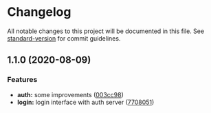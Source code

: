 # Changelog

All notable changes to this project will be documented in this file. See [standard-version](https://github.com/conventional-changelog/standard-version) for commit guidelines.

## 1.1.0 (2020-08-09)


### Features

* **auth:** some improvements ([003cc98](https://github.com/sychus/apiAuth/commit/003cc98574f27ac3c769961f7faed1aa777cb12b))
* **login:** login interface with auth server ([7708051](https://github.com/sychus/apiAuth/commit/770805197b0485b1fe556ad45cab4197df0d5f56))

